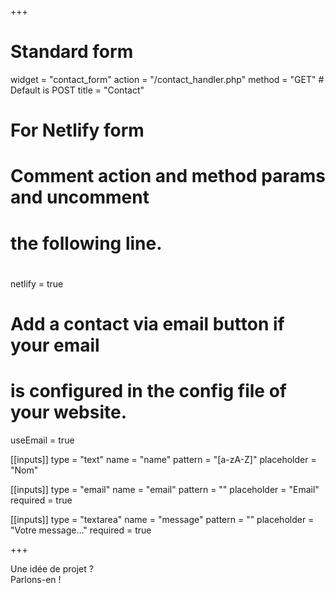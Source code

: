 +++
# Standard form
widget = "contact_form"
action = "/contact_handler.php"
method = "GET" # Default is POST
title = "Contact" 

# For Netlify form
# Comment action and method params and uncomment
# the following line.
#
netlify = true

# Add a contact via email button if your email
# is configured in the config file of your website.
useEmail = true

[[inputs]]
type = "text"
name = "name"
pattern = "[a-zA-Z]"
placeholder = "Nom"

[[inputs]]
type = "email"
name = "email"
pattern = ""
placeholder = "Email"
required = true

[[inputs]]
type = "textarea"
name = "message"
pattern = ""
placeholder = "Votre message..."
required = true

+++

Une idée de projet ?  
Parlons-en !